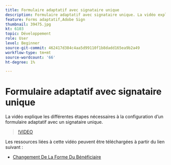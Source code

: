 ```yaml
---
title: Formulaire adaptatif avec signataire unique
description: Formulaire adaptatif avec signataire unique. La vidéo explique les différentes étapes nécessaires à la configuration d’un formulaire adaptatif avec un signataire unique.
feature: Forms adaptatif,Adobe Sign
thumbnail: 39475.jpg
kt: 6103
topic: Développement
role: User
level: Beginner
source-git-commit: 462417d384c4aa5d99110f1b8dadd165ea9b2a49
workflow-type: tm+mt
source-wordcount: '66'
ht-degree: 1%

---
```


# Formulaire adaptatif avec signataire unique


La vidéo explique les différentes étapes nécessaires à la configuration d’un formulaire adaptatif avec un signataire unique.

>[!VIDEO](https://video.tv.adobe.com/v/39475/?quality=9&learn=on)

Les ressources liées à cette vidéo peuvent être téléchargées à partir du lien suivant :

* [Changement De La Forme Du Bénéficiaire ](assets/change-of-beneficiary-form.zip)
